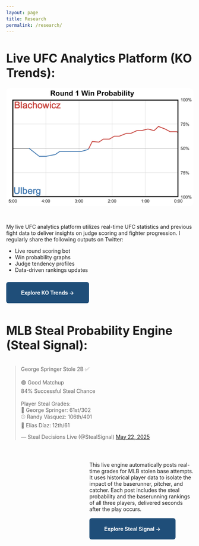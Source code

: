 ```yaml
---
layout: page
title: Research
permalink: /research/
---
```


<style>
  .page-heading {
    display: none;
  }
</style>

<h1 style="font-size: 32px; font-weight: bold;">Live UFC Analytics Platform (KO Trends):</h1>

<div style="display: flex; flex-direction: row-reverse; gap: 30px; flex-wrap: wrap; align-items: flex-start; margin-bottom: 60px;">

  <!-- Image -->
  <div style="flex: 1; min-width: 500px;">
    <img src="/assets/ufc/round1.png" alt="KO Trends Preview" style="width: 100%; border-radius: 8px;" />
  </div>

  <!-- Text -->
  <div style="flex: 1; min-width: 200px;">
    <p>
      My live UFC analytics platform utilizes real-time UFC statistics and previous fight data to deliver insights on judge scoring and fighter progression. I regularly share the following outputs on Twitter:
    </p>
    <ul>
      <li>Live round scoring bot</li>
      <li>Win probability graphs</li>
      <li>Judge tendency profiles</li>
      <li>Data-driven rankings updates</li>
    </ul>
    <div style="height: 16px;"></div>
    <p>
      <a href="/platforms/ko-trends" style="background-color: #1F4E79; color: white; padding: 20px 40px; border-radius: 6px; text-decoration: none; font-weight: bold;">Explore KO Trends →</a>
    </p>
  </div>
</div>

<h1 style="font-size: 32px; font-weight: bold;">MLB Steal Probability Engine (Steal Signal):</h1>

<div style="display: flex; flex-direction: row-reverse; gap: 30px; flex-wrap: wrap; align-items: flex-start;">

  <!-- Tweet Embed -->
  <div style="flex: 1; min-width: 400px;">
    <div style="transform: scale(1); transform-origin: top left; width: fit-content;">
      <blockquote class="twitter-tweet">
        <p lang="en" dir="ltr">
          George Springer Stole 2B ✅<br><br>
          🟢 Good Matchup<br>
          84% Successful Steal Chance<br><br>
          Player Steal Grades:<br>
          🏃 George Springer: 61st/302<br>
          ⚾ Randy Vásquez: 106th/401<br>
          🧤 Elias Díaz: 12th/61
        </p>
        &mdash; Steal Decisions Live (@StealSignal) 
        <a href="https://twitter.com/StealSignal/status/1925342409459745182?ref_src=twsrc%5Etfw">May 22, 2025</a>
      </blockquote>
    </div>
    <script async src="https://platform.twitter.com/widgets.js" charset="utf-8"></script>
  </div>

  <!-- Text content -->
  <div style="flex: 1; min-width: 200px; max-width: 280px;">
    <p>
      This live engine automatically posts real-time grades for MLB stolen base attempts. It uses historical player data to isolate the impact of the baserunner, pitcher, and catcher. Each post includes the steal probability and the baserunning rankings of all three players, delivered seconds after the play occurs.
    </p>
    <div style="height: 8px;"></div>
    <p>
      <a href="/platforms/steal-signal" style="background-color: #1F4E79; color: white; padding: 20px 40px; border-radius: 6px; text-decoration: none; font-weight: bold;">Explore Steal Signal →</a>
    </p>
  </div>
</div>
